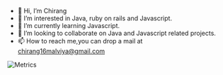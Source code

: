 - 👋 Hi, I’m Chirang
- 👀 I’m interested in Java, ruby on rails and Javascript.
- 🌱 I’m currently learning Javascript.
- 💞️ I’m looking to collaborate on Java and Javascript related projects.
- 📫 How to reach me,you can drop a mail at chirang16malviya@gmail.com

![Metrics](https://metrics.lecoq.io/Chirang?template=classic&isocalendar=1&habits=1&introduction=1&achievements=1&traffic=1&base=header%2C%20activity%2C%20community%2C%20repositories%2C%20metadata&base.indepth=false&base.hireable=false&isocalendar=false&isocalendar.duration=half-year&habits=false&habits.from=200&habits.days=14&habits.facts=true&habits.charts=false&habits.charts.type=chartist&habits.trim=false&habits.languages.limit=8&habits.languages.threshold=0%25&introduction=false&introduction.title=true&achievements=false&achievements.threshold=C&achievements.secrets=true&achievements.display=detailed&achievements.limit=0&traffic=false&config.timezone=Asia%2FCalcutta)

